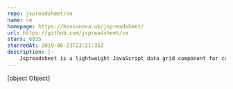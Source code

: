 ```yaml
---
repo: jspreadsheet/ce
name: ce
homepage: https://bossanova.uk/jspreadsheet/
url: https://github.com/jspreadsheet/ce
stars: 6835
starredAt: 2019-06-23T23:21:35Z
description: |-
    Jspreadsheet is a lightweight JavaScript data grid component for creating interactive data grids with advanced spreadsheet controls.
---
```


[object Object]
